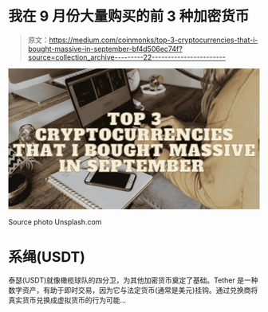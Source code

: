 # 我在 9 月份大量购买的前 3 种加密货币

> 原文：<https://medium.com/coinmonks/top-3-cryptocurrencies-that-i-bought-massive-in-september-bf4d506ec74f?source=collection_archive---------22----------------------->

![](img/4ce365337229d61ea400165d08cb8c85.png)

Source photo Unsplash.com

# 系绳(USDT)

泰瑟(USDT)就像橄榄球队的四分卫，为其他加密货币奠定了基础。Tether 是一种数字资产，有助于即时交易，因为它与法定货币(通常是美元)挂钩。通过兑换商将真实货币兑换成虚拟货币的行为可能…